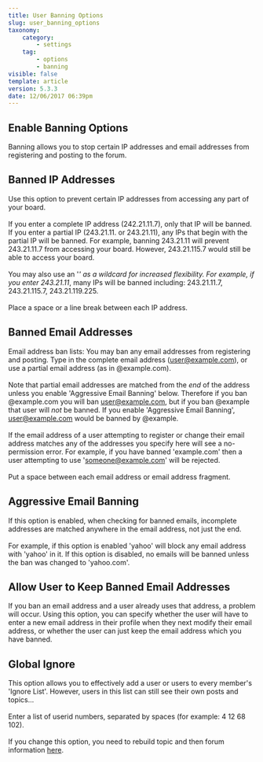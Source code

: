 ```yaml
---
title: User Banning Options
slug: user_banning_options
taxonomy:
    category:
        - settings
    tag:
        - options
        - banning
visible: false
template: article
version: 5.3.3
date: 12/06/2017 06:39pm
---
```


## Enable Banning Options
Banning allows you to stop certain IP addresses and email addresses from registering and posting to the forum.

## Banned IP Addresses
Use this option to prevent certain IP addresses from accessing any part of your board.<br />
<br />
If you enter a complete IP address (242.21.11.7), only that IP will be banned.<br />
If you enter a partial IP (243.21.11. or 243.21.11), any IPs that begin with the partial IP will be banned. For example, banning 243.21.11 will prevent 243.21.11.7 from accessing your board. However, 243.21.115.7 would still be able to access your board.<br />
<br />
You may also use an '*' as a wildcard for increased flexibility. For example, if you enter 243.21.11*, many IPs will be banned including: 243.21.11.7, 243.21.115.7, 243.21.119.225.<br />
<br />
Place a space or a line break between each IP address.

## Banned Email Addresses
Email address ban lists: You may ban any email addresses from registering and posting. Type in the complete email address (user@example.com), or use a partial email address (as in @example.com).<br />
<br />
Note that partial email addresses are matched from the <em>end</em> of the address unless you enable 'Aggressive Email Banning' below. Therefore if you ban @example.com you will ban user@example.com, but if you ban @example that user will <em>not</em> be banned. If you enable 'Aggressive Email Banning', user@example.com would be banned by @example.<br />
<br />
If the email address of a user attempting to register or change their email address matches any of the addresses you specify here will see a no-permission error. For example, if you have banned 'example.com' then a user attempting to use 'someone@example.com' will be rejected.<br />
<br />
Put a space between each email address or email address fragment.

## Aggressive Email Banning
If this option is enabled, when checking for banned emails, incomplete addresses are matched anywhere in the email address, not just the end.<br />
<br />
For example, if this option is enabled 'yahoo' will block any email address with 'yahoo' in it. If this option is disabled, no emails will be banned unless the ban was changed to 'yahoo.com'.

## Allow User to Keep Banned Email Addresses
If you ban an email address and a user already uses that address, a problem will occur. Using this option, you can specify whether the user will have to enter a new email address in their profile when they next modify their email address, or whether the user can just keep the email address which you have banned.

## Global Ignore
This option allows you to effectively add a user or users to every member's 'Ignore List'. However, users in this list can still see their own posts and topics...<br />
<br />
Enter a list of userid numbers, separated by spaces (for example: 4 12 68 102).<br />
<br />If you change this option, you need to rebuild topic and then forum information <a href="admincp/misc.php">here</a>.



